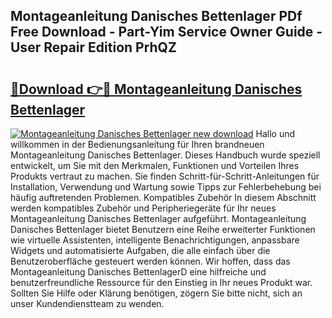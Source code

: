 ## Montageanleitung Danisches Bettenlager PDf Free Download - Part-Yim Service Owner Guide - User Repair Edition PrhQZ

# <h2><a href="http://df8drxr.blite.top/?on=Montageanleitung+Danisches+Bettenlager">🔗Download 👉🔴 Montageanleitung Danisches Bettenlager</a></h2>

[![Montageanleitung Danisches Bettenlager new download](https://i.imgur.com/lujVjoI.png)](http://df8drxr.blite.top/?on=Montageanleitung+Danisches+Bettenlager)
Hallo und willkommen in der Bedienungsanleitung für Ihren brandneuen Montageanleitung Danisches Bettenlager. Dieses Handbuch wurde speziell entwickelt, um Sie mit den Merkmalen, Funktionen und Vorteilen Ihres Produkts vertraut zu machen. Sie finden Schritt-für-Schritt-Anleitungen für Installation, Verwendung und Wartung sowie Tipps zur Fehlerbehebung bei häufig auftretenden Problemen. Kompatibles Zubehör In diesem Abschnitt werden kompatibles Zubehör und Peripheriegeräte für Ihr neues Montageanleitung Danisches Bettenlager aufgeführt. Montageanleitung Danisches Bettenlager bietet Benutzern eine Reihe erweiterter Funktionen wie virtuelle Assistenten, intelligente Benachrichtigungen, anpassbare Widgets und automatisierte Aufgaben, die alle einfach über die Benutzeroberfläche gesteuert werden können. Wir hoffen, dass das Montageanleitung Danisches BettenlagerD eine hilfreiche und benutzerfreundliche Ressource für den Einstieg in Ihr neues Produkt war. Sollten Sie Hilfe oder Klärung benötigen, zögern Sie bitte nicht, sich an unser Kundendienstteam zu wenden.
